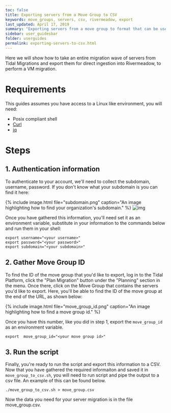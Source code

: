 ```yaml
---
toc: false
title: Exporting servers from a Move Group to CSV
keywords: move_groups, servers, csv, rivermeadow, export
last_updated: April 17, 2019
summary: "Exporting servers from a move group to format that can be used by Rivermeadow's bulk update."
sidebar: user_guidesbar
folder: userguides
permalink: exporting-servers-to-csv.html
---
```


Here we will show how to take an entire migration wave of servers from Tidal Migrations and export them for direct ingestion into Rivermeadow, to perform a VM migration.

# Requirements

This guides assumes you have access to a Linux like environment, you will need:

-   Posix compliant shell
-   [Curl](https://curl.haxx.se/download.html)
-   [jq](https://stedolan.github.io/jq/)


# Steps


## 1. Authentication information

To authenticate to your account, we'll need to collect the subdomain, username, password. If you don't know what your subdomain is you can find it here:

{% include image.html file="subdomain.png" caption="An image highlighting how to find your organization's subdomain." %}
![img](./subdomain.png)

Once you have gathered this information, you'll need set it as an environment variable, substitute in your information to the commands below and run them in your shell:

    export username="<your username>"
    export password="<your password>"
    export subdomain="<your subdomain>"


## 2. Gather Move Group ID

To find the ID of the move group that you'd like to export, log in to the Tidal Platform, click the "Plan Migration" button under the "Planning" section in the menu. Once there, click on the Move Group that contains the servers you'd like to export. Here, you'll be able to find the ID of the move group at the end of the URL, as shown below:

{% include image.html file="move_group_id.png" caption="An image highlighting how to find a move group id." %}

Once you have this number, like you did in step 1, export the `move_group_id` as an environment variable.

    export  move_group_id="<your move group id>"


## 3. Run the script

Finally, you're ready to run the script and export this information to a CSV. Now that you have gathered the required informaiton and saved it in `move_group_to_csv.sh`, you will need to run script and pipe the output to a csv file. An example of this can be found below.

    ./move_group_to_csv.sh > move_group.csv

Now the data you need for your server migration is in the file move_group.csv.
